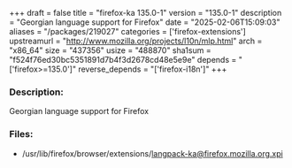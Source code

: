 +++
draft = false
title = "firefox-ka 135.0-1"
version = "135.0-1"
description = "Georgian language support for Firefox"
date = "2025-02-06T15:09:03"
aliases = "/packages/219027"
categories = ['firefox-extensions']
upstreamurl = "http://www.mozilla.org/projects/l10n/mlp.html"
arch = "x86_64"
size = "437356"
usize = "488870"
sha1sum = "f524f76ed30bc5351891d7b4f3d2678cd48e5e9e"
depends = "['firefox>=135.0']"
reverse_depends = "['firefox-i18n']"
+++
### Description: 
Georgian language support for Firefox

### Files: 
* /usr/lib/firefox/browser/extensions/langpack-ka@firefox.mozilla.org.xpi
